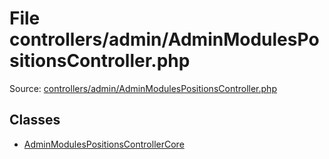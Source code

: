 File controllers/admin/AdminModulesPositionsController.php
=========

Source: [controllers/admin/AdminModulesPositionsController.php](https://github.com/PrestaShop/PrestaShop/blob/1.5.0.3/controllers/admin/AdminModulesPositionsController.php)


Classes
-------

* [AdminModulesPositionsControllerCore](class.AdminModulesPositionsControllerCore.md)

